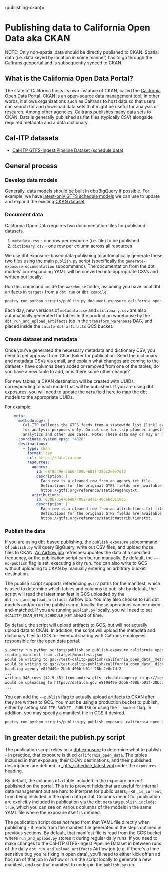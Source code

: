 (publishing-ckan)=

# Publishing data to California Open Data aka CKAN

NOTE: Only non-spatial data should be directly published to CKAN. Spatial data
(i.e. data keyed by location in some manner) has to go through the Caltrans
geoportal and is subsequently synced to CKAN.

## What is the California Open Data Portal?

The state of California hosts its own instance of CKAN, called the [California Open Data Portal](https://data.ca.gov/).
[CKAN](https://ckan.org/) is an open-source data management tool; in other words,
it allows organizations such as Caltrans to host data so that users can search
for and download data sets that might be useful for analysis or research. Among
other agencies, Caltrans publishes [many data sets](https://data.ca.gov/organization/caltrans) to CKAN.
Data is generally published as flat files (typically CSV) alongside required
metadata and a data dictionary.

## Cal-ITP datasets

* [Cal-ITP GTFS-Ingest Pipeline Dataset (schedule data)](https://data.ca.gov/dataset/cal-itp-gtfs-ingest-pipeline-dataset)

## General process

### Develop data models

Generally, data models should be built in dbt/BigQuery if possible. For example,
we have [latest-only GTFS schedule models](https://github.com/cal-itp/data-infra/tree/main/warehouse/models/mart/gtfs_schedule_latest)
we can use to update and expand the existing [CKAN dataset](https://data.ca.gov/dataset/cal-itp-gtfs-ingest-pipeline-dataset)

### Document data

California Open Data requires two documentation files for published datasets.

1. `metadata.csv` - one row per resource (i.e. file) to be published
2. `dictionary.csv` - one row per column across all resources

We use dbt exposure-based data publishing to automatically generate
these two files using the main `publish.py` script (specifically the `generate-exposure-documentation`
subcommand). The documentation from the dbt models' corresponding YAML will be
converted into appropriate CSVs and written out locally.

Run this command inside the `warehouse` folder, assuming you have local dbt
artifacts in `target/` from a `dbt run` or `dbt compile`.

```bash
poetry run python scripts/publish.py document-exposure california_open_data
```

Each day, new versions of `metadata.csv` and `dictionary.csv` are also automatically generated for tables in the production warehouse by the `dbt_run_and_upload_artifacts` job in [the `transform_warehouse` DAG](https://o1d2fa0877cf3fb10p-tp.appspot.com/dags/transform_warehouse/grid), and placed inside the `calitp-dbt-artifacts` GCS bucket.

### Create dataset and metadata

Once you've generated the necessary metadata and dictionary CSV, you need to get
approval from Chad Baker for publication. Send the dictionary and metadata CSVs via email, and explain what changes are coming to the dataset - have columns been added or removed from one of the tables, do you have a new table to add, or is there some other change?

For new tables, a CKAN destination will be created with UUIDs corresponding to each
model that will be published. If you are using dbt exposures, you will need to
update the `meta` field [here](https://github.com/cal-itp/data-infra/blob/main/warehouse/models/mart/gtfs_schedule_latest/_gtfs_schedule_latest.yml) to map the dbt models to the appropriate UUIDs.

For example:

```yaml
    meta:
      methodology: |
        Cal-ITP collects the GTFS feeds from a statewide list [link] every night and aggegrates it into a statewide table
        for analysis purposes only. Do not use for trip planner ingestation, rather is meant to be used for statewide
        analytics and other use cases. Note: These data may or may or may not have passed GTFS-Validation.
      coordinate_system_epsg: "4326"
      destinations:
        - type: ckan
          format: csv
          url: https://data.ca.gov
          resources:
            agency:
              id: e8f9d49e-2bb6-400b-b01f-28bc2e0e7df2
              description: |
                Each row is a cleaned row from an agency.txt file.
                Definitions for the original GTFS fields are available at:
                https://gtfs.org/reference/static#agencytxt.
            attributions:
              id: 038b7354-06e8-4082-a4a1-40debd3110d5
              description: |
                Each row is a cleaned row from an attributions.txt file.
                Definitions for the original GTFS fields are available at:
                https://gtfs.org/reference/static#attributionstxt.
```

### Publish the data

If you are using dbt-based publishing, the `publish_exposure` subcommand of `publish.py`
will query BigQuery, write out CSV files, and upload those files to CKAN.
[An Airflow job](https://o1d2fa0877cf3fb10p-tp.appspot.com/dags/publish_open_data/grid) refreshes/updates the data at a specified
frequency, or the publication script can be run manually. By default, the `--no-publish` flag is set, executing a dry run. You can also write to GCS without uploading to CKAN by manually entering an arbitrary bucket destination.

The publish script supports referencing `gs://` paths for the manifest, which is used to determine which tables and columns to publish; by default, the script will read the latest manifest in GCS uploaded by the `dbt_run_and_upload_artifacts` Airflow job.
You may also choose to run dbt models and/or run the publish script locally; these
operations can be mixed-and-matched. If you are running `publish.py` locally, you
will need to set `$CALITP_CKAN_GTFS_SCHEDULE_KEY` ahead of time.

By default, the script will upload artifacts to GCS, but will not actually
upload data to CKAN. In addition, the script will upload the metadata and dictionary
files to GCS for eventual sharing with Caltrans employees responsible for the open data portal.

```bash
$ poetry run python scripts/publish.py publish-exposure california_open_data --manifest ./target/manifest.json
reading manifest from ./target/manifest.json
would be writing to gs://test-calitp-publish/california_open_data__metadata/dt=2022-08-30/ts=2022-08-30T20:46:00.474199Z/metadata.csv
would be writing to gs://test-calitp-publish/california_open_data__dictionary/dt=2022-08-30/ts=2022-08-30T20:46:00.474199Z/dictionary.csv
handling agency e8f9d49e-2bb6-400b-b01f-28bc2e0e7df2
...
writing 346 rows (42.9 kB) from andrew_gtfs_schedule.agency to gs://test-calitp-publish/california_open_data__agency/dt=2022-08-30/ts=2022-08-30T20:46:00.474199Z/agency.csv
would be uploading to https://data.ca.gov e8f9d49e-2bb6-400b-b01f-28bc2e0e7df2 if --publish
...
```

You can add the `--publish` flag to actually upload artifacts to CKAN after they
are written to GCS. You must be using a production bucket to publish, either
by setting `$CALITP_BUCKET__PUBLISH` or using the `--bucket` flag. In addition,
you may specify a manifest file in GCS if desired.

```bash
poetry run python scripts/publish.py publish-exposure california_open_data --bucket gs://calitp-publish --manifest gs://calitp-dbt-artifacts/latest/manifest.json --publish
```

## In greater detail: the publish.py script

The publication script relies on a [dbt exposure](https://docs.getdbt.com/docs/build/exposures) to determine what to publish - in practice, that exposure is titled `california_open_data`. The tables included in that exposure, their CKAN destinations, and their published descriptions are defined in [_gtfs_schedule_latest.yml](https://github.com/cal-itp/data-infra/blob/main/warehouse/models/mart/gtfs_schedule_latest/_gtfs_schedule_latest.yml) under the `exposures` heading.

By default, the columns of a table included in the exposure are _not_ published on the portal. This is to prevent fields that are useful for internal data management but are hard to interpret for public users, like `_is_current`, from being included in the open data portal. Columns meant for publication are explicitly included in publication via the dbt `meta` tag `publish.include: true`, which you can see on various columns of the models in the same YAML file where the exposure itself is defined.

The publication script does _not_ read from that YAML file directly when publishing - it reads from the manifest file generated in the steps outlined in previous sections. By default, that manifest file is read from the GCS bucket where `run_and_upload.py` stores it during regular daily runs. If you need to make changes to the Cal-ITP GTFS-Ingest Pipeline Dataset in between runs of the daily `dbt_run_and_upload_artifacts` Airflow job (e.g. if there's a time-sensitive bug you're fixing in open data), you'll need to either kick off an ad hoc run of that job in Airflow or run the script locally to generate a new manifest, and use that manifest to underpin the `publish.py` run.
